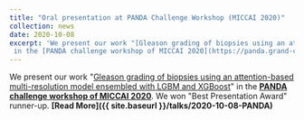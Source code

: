 ```yaml
---
title: "Oral presentation at PANDA Challenge Workshop (MICCAI 2020)"
collection: news
date: 2020-10-08
excerpt: 'We present our work "[Gleason grading of biopsies using an attention-based multi-resolution model ensembled with LGBM and XGBoost](http://Wenyuan-Vincent-Li.github.io/files/Panda_Workshop_wyli.pdf)"
 in the [PANDA challenge workshop of MICCAI 2020](https://panda.grand-challenge.org/workshop-schedule/).'
---
```


We present our work "[Gleason grading of biopsies using an attention-based multi-resolution model ensembled with LGBM and XGBoost](https://arxiv.org/abs/1812.00547)"
in the __[PANDA challenge workshop of MICCAI 2020](https://panda.grand-challenge.org/workshop-schedule/)__. We won "Best 
Presentation Award" runner-up. __[Read More]({{ site.baseurl }}/talks/2020-10-08-PANDA)__